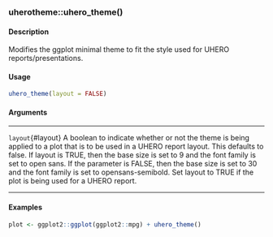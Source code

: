 ### uherotheme::uhero_theme()

#### Description

Modifies the ggplot minimal theme to fit the style used for UHERO
reports/presentations.

#### Usage

``` R
uhero_theme(layout = FALSE)
```

#### Arguments

  ------------------- ------------------------------------------------------------------------------------------------------------------------------------------------------------------------------------------------------------------------------------------------------------------------------------------------------------------------------------------------------------------------------------------------------------------------
  `layout`{#layout}   A boolean to indicate whether or not the theme is being applied to a plot that is to be used in a UHERO report layout. This defaults to false. If layout is TRUE, then the base size is set to 9 and the font family is set to open sans. If the parameter is FALSE, then the base size is set to 30 and the font family is set to opensans-semibold. Set layout to TRUE if the plot is being used for a UHERO report.
  ------------------- ------------------------------------------------------------------------------------------------------------------------------------------------------------------------------------------------------------------------------------------------------------------------------------------------------------------------------------------------------------------------------------------------------------------------

#### Examples

``` R
plot <- ggplot2::ggplot(ggplot2::mpg) + uhero_theme()
```

